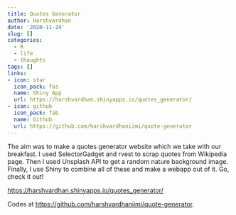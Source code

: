 ```yaml
---
title: Quotes Generator
author: Harshvardhan
date: '2020-11-24'
slug: []
categories:
  - R
  - life
  - thoughts
tags: []
links:
- icon: star
  icon_pack: fas
  name: Shiny App
  url: https://harshvardhan.shinyapps.io/quotes_generator/
- icon: github
  icon_pack: fab
  name: Github
  url: https://github.com/harshvardhaniimi/quote-generator
---
```


The aim was to make a quotes generator website which we take with our breakfast. I used SelectorGadget and rvest to scrap quotes from Wikipedia page. Then I used Unsplash API to get a random nature background image. Finally, I use Shiny to combine all of these and make a webapp out of it. Go, check it out! 

https://harshvardhan.shinyapps.io/quotes_generator/

Codes at https://github.com/harshvardhaniimi/quote-generator.


